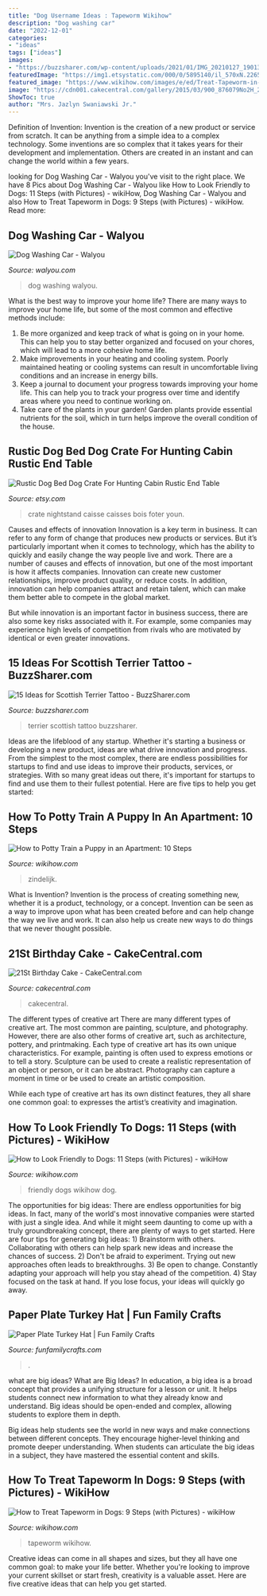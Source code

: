 ```yaml
---
title: "Dog Username Ideas : Tapeworm Wikihow"
description: "Dog washing car"
date: "2022-12-01"
categories:
- "ideas"
tags: ["ideas"]
images:
- "https://buzzsharer.com/wp-content/uploads/2021/01/IMG_20210127_190139.jpg"
featuredImage: "https://img1.etsystatic.com/000/0/5895140/il_570xN.226580159.jpg"
featured_image: "https://www.wikihow.com/images/e/ed/Treat-Tapeworm-in-Dogs-Step-9.jpg"
image: "https://cdn001.cakecentral.com/gallery/2015/03/900_876079No2H_21st-birthday-cake.jpg"
ShowToc: true
author: "Mrs. Jazlyn Swaniawski Jr."
---
```



Definition of Invention:
Invention is the creation of a new product or service from scratch. It can be anything from a simple idea to a complex technology. Some inventions are so complex that it takes years for their development and implementation. Others are created in an instant and can change the world within a few years.

	

		
looking for Dog Washing Car - Walyou you've visit to the right place. We have 8 Pics about Dog Washing Car - Walyou like How to Look Friendly to Dogs: 11 Steps (with Pictures) - wikiHow, Dog Washing Car - Walyou and also How to Treat Tapeworm in Dogs: 9 Steps (with Pictures) - wikiHow. Read more:
		
    
## Dog Washing Car - Walyou

<img loading=lazy src="https://walyou.com/wp-content/uploads/2017/03/Dog-Washing-Car.jpg" onerror="this.onerror=null;this.src='https://tse2.mm.bing.net/th?id=OIP.g122gyzaxnQrk888wcJiqQHaEK&amp;pid=15.1';" alt="Dog Washing Car - Walyou">

_Source: walyou.com_

>dog washing walyou. 

	

What is the best way to improve your home life?
There are many ways to improve your home life, but some of the most common and effective methods include: 
1. Be more organized and keep track of what is going on in your home. This can help you to stay better organized and focused on your chores, which will lead to a more cohesive home life. 
2. Make improvements in your heating and cooling system. Poorly maintained heating or cooling systems can result in uncomfortable living conditions and an increase in energy bills. 
3. Keep a journal to document your progress towards improving your home life. This can help you to track your progress over time and identify areas where you need to continue working on. 
4. Take care of the plants in your garden! Garden plants provide essential nutrients for the soil, which in turn helps improve the overall condition of the house.

    
## Rustic Dog Bed Dog Crate For Hunting Cabin Rustic End Table

<img loading=lazy src="https://img1.etsystatic.com/000/0/5895140/il_570xN.226580159.jpg" onerror="this.onerror=null;this.src='https://tse2.mm.bing.net/th?id=OIP.AchAZ9U2EFfF7VmYf9ZsQQHaKn&amp;pid=15.1';" alt="Rustic Dog Bed Dog Crate For Hunting Cabin Rustic End Table">

_Source: etsy.com_

>crate nightstand caisse caisses bois foter youn. 

	

Causes and effects of innovation
Innovation is a key term in business. It can refer to any form of change that produces new products or services. But it’s particularly important when it comes to technology, which has the ability to quickly and easily change the way people live and work.
There are a number of causes and effects of innovation, but one of the most important is how it affects companies. Innovation can create new customer relationships, improve product quality, or reduce costs. In addition, innovation can help companies attract and retain talent, which can make them better able to compete in the global market.

But while innovation is an important factor in business success, there are also some key risks associated with it. For example, some companies may experience high levels of competition from rivals who are motivated by identical or even greater innovations.

    
## 15 Ideas For Scottish Terrier Tattoo - BuzzSharer.com

<img loading=lazy src="https://buzzsharer.com/wp-content/uploads/2021/01/IMG_20210127_190139.jpg" onerror="this.onerror=null;this.src='https://tse1.mm.bing.net/th?id=OIP.GyTVWRhmpj93WIsWh883jAHaHN&amp;pid=15.1';" alt="15 Ideas for Scottish Terrier Tattoo - BuzzSharer.com">

_Source: buzzsharer.com_

>terrier scottish tattoo buzzsharer. 

	

Ideas are the lifeblood of any startup. Whether it's starting a business or developing a new product, ideas are what drive innovation and progress. From the simplest to the most complex, there are endless possibilities for startups to find and use ideas to improve their products, services, or strategies. With so many great ideas out there, it's important for startups to find and use them to their fullest potential. Here are five tips to help you get started:

    
## How To Potty Train A Puppy In An Apartment: 10 Steps

<img loading=lazy src="https://www.wikihow.com/images/8/8c/Potty-Train-a-Puppy-in-an-Apartment-Step-10-Version-2.jpg" onerror="this.onerror=null;this.src='https://tse4.mm.bing.net/th?id=OIP.Pv-1ryIGZndJhVBLmz2H3gHaFj&amp;pid=15.1';" alt="How to Potty Train a Puppy in an Apartment: 10 Steps">

_Source: wikihow.com_

>zindelijk. 

	

What is Invention?
Invention is the process of creating something new, whether it is a product, technology, or a concept. Invention can be seen as a way to improve upon what has been created before and can help change the way we live and work. It can also help us create new ways to do things that we never thought possible.

    
## 21St Birthday Cake - CakeCentral.com

<img loading=lazy src="https://cdn001.cakecentral.com/gallery/2015/03/900_876079No2H_21st-birthday-cake.jpg" onerror="this.onerror=null;this.src='https://tse3.mm.bing.net/th?id=OIP.VHfv07xBub1QqvDTTHCZtwHaJ4&amp;pid=15.1';" alt="21St Birthday Cake - CakeCentral.com">

_Source: cakecentral.com_

>cakecentral. 

	

The different types of creative art
There are many different types of creative art. The most common are painting, sculpture, and photography. However, there are also other forms of creative art, such as architecture, pottery, and printmaking.
Each type of creative art has its own unique characteristics. For example, painting is often used to express emotions or to tell a story. Sculpture can be used to create a realistic representation of an object or person, or it can be abstract. Photography can capture a moment in time or be used to create an artistic composition.

While each type of creative art has its own distinct features, they all share one common goal: to expresses the artist’s creativity and imagination.

    
## How To Look Friendly To Dogs: 11 Steps (with Pictures) - WikiHow

<img loading=lazy src="https://www.wikihow.com/images/9/9a/Look-Friendly-to-Dogs-Step-11.jpg" onerror="this.onerror=null;this.src='https://tse2.mm.bing.net/th?id=OIP.4O2aeAfdxsHFIgztBSNraQHaFj&amp;pid=15.1';" alt="How to Look Friendly to Dogs: 11 Steps (with Pictures) - wikiHow">

_Source: wikihow.com_

>friendly dogs wikihow dog. 

	

The opportunities for big ideas:
There are endless opportunities for big ideas. In fact, many of the world's most innovative companies were started with just a single idea. And while it might seem daunting to come up with a truly groundbreaking concept, there are plenty of ways to get started. Here are four tips for generating big ideas: 1) Brainstorm with others. Collaborating with others can help spark new ideas and increase the chances of success. 2) Don't be afraid to experiment. Trying out new approaches often leads to breakthroughs. 3) Be open to change. Constantly adapting your approach will help you stay ahead of the competition. 4) Stay focused on the task at hand. If you lose focus, your ideas will quickly go away.

    
## Paper Plate Turkey Hat | Fun Family Crafts

<img loading=lazy src="https://funfamilycrafts.com/wp-content/uploads/2011/11/Paper-Plate-Turkey-Hat.jpg" onerror="this.onerror=null;this.src='https://tse2.mm.bing.net/th?id=OIP.KtYBDkDEtitRAmPO2sbIcwHaJ4&amp;pid=15.1';" alt="Paper Plate Turkey Hat | Fun Family Crafts">

_Source: funfamilycrafts.com_

>. 

	

what are big ideas?
What are Big Ideas?
In education, a big idea is a broad concept that provides a unifying structure for a lesson or unit. It helps students connect new information to what they already know and understand. Big ideas should be open-ended and complex, allowing students to explore them in depth.

Big ideas help students see the world in new ways and make connections between different concepts. They encourage higher-level thinking and promote deeper understanding. When students can articulate the big ideas in a subject, they have mastered the essential content and skills.

    
## How To Treat Tapeworm In Dogs: 9 Steps (with Pictures) - WikiHow

<img loading=lazy src="https://www.wikihow.com/images/e/ed/Treat-Tapeworm-in-Dogs-Step-9.jpg" onerror="this.onerror=null;this.src='https://tse4.mm.bing.net/th?id=OIP.l9Jyvan0kOldsZQRkF_bBgHaFj&amp;pid=15.1';" alt="How to Treat Tapeworm in Dogs: 9 Steps (with Pictures) - wikiHow">

_Source: wikihow.com_

>tapeworm wikihow. 

	

Creative ideas can come in all shapes and sizes, but they all have one common goal: to make your life better. Whether you're looking to improve your current skillset or start fresh, creativity is a valuable asset. Here are five creative ideas that can help you get started.

